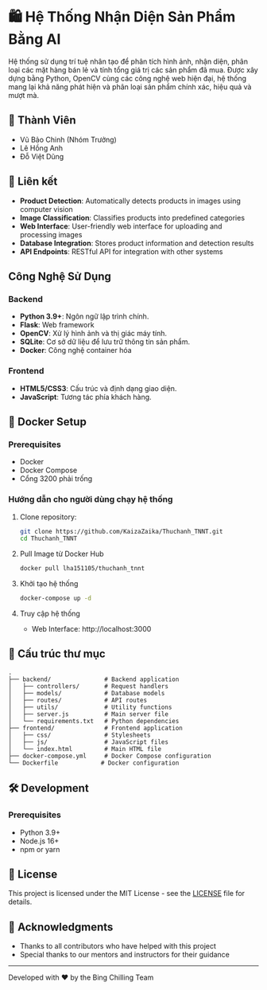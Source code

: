 # 🛍️ Hệ Thống Nhận Diện Sản Phẩm Bằng AI

Hệ thống sử dụng trí tuệ nhân tạo để phân tích hình ảnh, nhận diện, phân loại các mặt hàng bán lẻ và tính tổng giá trị các sản phẩm đã mua. Được xây dựng bằng Python, OpenCV cùng các công nghệ web hiện đại, hệ thống mang lại khả năng phát hiện và phân loại sản phẩm chính xác, hiệu quả và mượt mà.

## 👥 Thành Viên

- Vũ Bảo Chinh (Nhóm Trưởng)
- Lê Hồng Anh
- Đỗ Việt Dũng

## 🚀 Liên kết

- **Product Detection**: Automatically detects products in images using computer vision
- **Image Classification**: Classifies products into predefined categories
- **Web Interface**: User-friendly web interface for uploading and processing images
- **Database Integration**: Stores product information and detection results
- **API Endpoints**: RESTful API for integration with other systems

## Công Nghệ Sử Dụng

### Backend
- **Python 3.9+**: Ngôn ngữ lập trình chính.
- **Flask**: Web framework
- **OpenCV**: Xử lý hình ảnh và thị giác máy tính.
- **SQLite**: Cơ sở dữ liệu để lưu trữ thông tin sản phẩm.
- **Docker**: Công nghệ container hóa

### Frontend
- **HTML5/CSS3**: Cấu trúc và định dạng giao diện.
- **JavaScript**: Tương tác phía khách hàng.

## 🐳 Docker Setup

### Prerequisites
- Docker
- Docker Compose
- Cổng 3200 phải trống

### Hướng dẫn cho người dùng chạy hệ thống

1. Clone repository:
   ```bash
   git clone https://github.com/KaizaZaika/Thuchanh_TNNT.git
   cd Thuchanh_TNNT
   ```

2. Pull Image từ Docker Hub
   ```bash
   docker pull lha151105/thuchanh_tnnt
   ```

3. Khởi tạo hệ thống
   ```bash
   docker-compose up -d
   ```
4. Truy cập hệ thống
   - Web Interface: http://localhost:3000

   

## 📂 Cấu trúc thư mục

```
.
├── backend/               # Backend application
│   ├── controllers/       # Request handlers
│   ├── models/            # Database models
│   ├── routes/            # API routes
│   ├── utils/             # Utility functions
│   ├── server.js          # Main server file
│   └── requirements.txt   # Python dependencies
├── frontend/              # Frontend application
│   ├── css/               # Stylesheets
│   ├── js/                # JavaScript files
│   └── index.html         # Main HTML file
├── docker-compose.yml     # Docker Compose configuration
└── Dockerfile            # Docker configuration
```

## 🛠️ Development

### Prerequisites
- Python 3.9+
- Node.js 16+
- npm or yarn


## 📄 License

This project is licensed under the MIT License - see the [LICENSE](LICENSE) file for details.

## 🙏 Acknowledgments

- Thanks to all contributors who have helped with this project
- Special thanks to our mentors and instructors for their guidance

---

Developed with ❤️ by the Bing Chilling Team